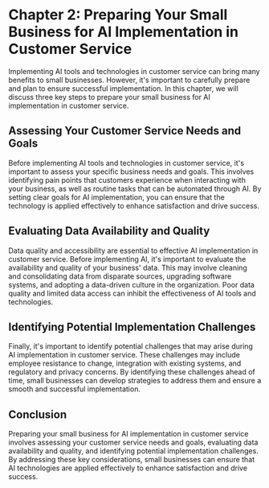 Chapter 2: Preparing Your Small Business for AI Implementation in Customer Service
==================================================================================

Implementing AI tools and technologies in customer service can bring many benefits to small businesses. However, it's important to carefully prepare and plan to ensure successful implementation. In this chapter, we will discuss three key steps to prepare your small business for AI implementation in customer service.

Assessing Your Customer Service Needs and Goals
-----------------------------------------------

Before implementing AI tools and technologies in customer service, it's important to assess your specific business needs and goals. This involves identifying pain points that customers experience when interacting with your business, as well as routine tasks that can be automated through AI. By setting clear goals for AI implementation, you can ensure that the technology is applied effectively to enhance satisfaction and drive success.

Evaluating Data Availability and Quality
----------------------------------------

Data quality and accessibility are essential to effective AI implementation in customer service. Before implementing AI, it's important to evaluate the availability and quality of your business' data. This may involve cleaning and consolidating data from disparate sources, upgrading software systems, and adopting a data-driven culture in the organization. Poor data quality and limited data access can inhibit the effectiveness of AI tools and technologies.

Identifying Potential Implementation Challenges
-----------------------------------------------

Finally, it's important to identify potential challenges that may arise during AI implementation in customer service. These challenges may include employee resistance to change, integration with existing systems, and regulatory and privacy concerns. By identifying these challenges ahead of time, small businesses can develop strategies to address them and ensure a smooth and successful implementation.

Conclusion
----------

Preparing your small business for AI implementation in customer service involves assessing your customer service needs and goals, evaluating data availability and quality, and identifying potential implementation challenges. By addressing these key considerations, small businesses can ensure that AI technologies are applied effectively to enhance satisfaction and drive success.
